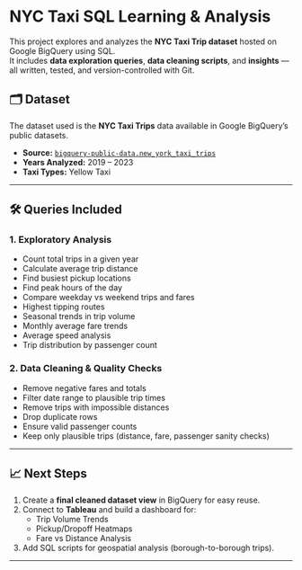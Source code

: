 # NYC Taxi SQL Learning & Analysis

This project explores and analyzes the **NYC Taxi Trip dataset** hosted on Google BigQuery using SQL.  
It includes **data exploration queries**, **data cleaning scripts**, and **insights** — all written, tested, and version-controlled with Git.

## 🗂 Dataset
The dataset used is the **NYC Taxi Trips** data available in Google BigQuery’s public datasets.

- **Source:** [`bigquery-public-data.new_york_taxi_trips`](https://console.cloud.google.com/marketplace/details/city-of-new-york/nyc-tlc-trips)
- **Years Analyzed:** 2019 – 2023
- **Taxi Types:** Yellow Taxi

---

## 🛠 Queries Included

### 1. **Exploratory Analysis**
- Count total trips in a given year  
- Calculate average trip distance  
- Find busiest pickup locations  
- Find peak hours of the day  
- Compare weekday vs weekend trips and fares  
- Highest tipping routes  
- Seasonal trends in trip volume  
- Monthly average fare trends  
- Average speed analysis  
- Trip distribution by passenger count

### 2. **Data Cleaning & Quality Checks**
- Remove negative fares and totals  
- Filter date range to plausible trip times  
- Remove trips with impossible distances  
- Drop duplicate rows  
- Ensure valid passenger counts  
- Keep only plausible trips (distance, fare, passenger sanity checks)

---

## 📈 Next Steps

1. Create a **final cleaned dataset view** in BigQuery for easy reuse.
2. Connect to **Tableau** and build a dashboard for:
   - Trip Volume Trends  
   - Pickup/Dropoff Heatmaps  
   - Fare vs Distance Analysis
3. Add SQL scripts for geospatial analysis (borough-to-borough trips).

---
